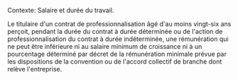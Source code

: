 Contexte: Salaire et durée du travail.

Le titulaire d'un contrat de professionnalisation âgé d'au moins vingt-six ans perçoit, pendant la durée du contrat à durée déterminée ou de l'action de professionnalisation du contrat à durée indéterminée, une rémunération qui ne peut être inférieure ni au salaire minimum de croissance ni à un pourcentage déterminé par décret de la rémunération minimale prévue par les dispositions de la convention ou de l'accord collectif de branche dont relève l'entreprise.
